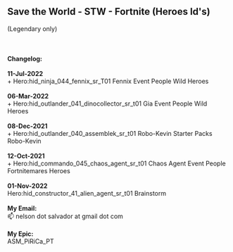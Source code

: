 <br>
<br>
<h2>Save the World - STW - Fortnite (Heroes Id's)</h2>(Legendary only)<br><br>
<br>
<br>
<b>Changelog:</b> 
<br>
<br>
<b>11-Jul-2022</b><br>
+ Hero:hid_ninja_044_fennix_sr_T01		Fennix		Event People	Wild Heroes<br>
<br>
<b>06-Mar-2022</b><br>
+ Hero:hid_outlander_041_dinocollector_sr_t01		Gia		Event People	Wild Heroes<br>
<br>
<b>08-Dec-2021</b><br>
+ Hero:hid_outlander_040_assemblek_sr_t01		Robo-Kevin		Starter Packs		Robo-Kevin<br>
<br>
<b>12-Oct-2021</b><br>
+ Hero:hid_commando_045_chaos_agent_sr_t01		Chaos Agent		Event People		Fortnitemares Heroes<br>
<br>
<b>01-Nov-2022</b><br>
Hero:hid_constructor_41_alien_agent_sr_t01 Brainstorm
<br>
<br>
<b>My Email:</b><br>
 📫 nelson dot salvador at gmail dot com
<br>
<br>
<b>My Epic:</b><br>
ASM_PiRiCa_PT
<br>
<br>
